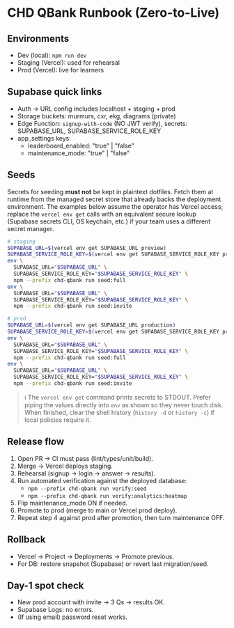 # CHD QBank Runbook (Zero-to-Live)

## Environments
- Dev (local): `npm run dev`
- Staging (Vercel): used for rehearsal
- Prod (Vercel): live for learners

## Supabase quick links
- Auth → URL config includes localhost + staging + prod
- Storage buckets: murmurs, cxr, ekg, diagrams (private)
- Edge Function: `signup-with-code` (NO JWT verify), secrets: SUPABASE_URL, SUPABASE_SERVICE_ROLE_KEY
- app_settings keys:
  - leaderboard_enabled: "true" | "false"
  - maintenance_mode: "true" | "false"

## Seeds
Secrets for seeding **must not** be kept in plaintext dotfiles. Fetch them at
runtime from the managed secret store that already backs the deployment
environment. The examples below assume the operator has Vercel access; replace
the `vercel env get` calls with an equivalent secure lookup (Supabase secrets
CLI, OS keychain, etc.) if your team uses a different secret manager.

```bash
# staging
SUPABASE_URL=$(vercel env get SUPABASE_URL preview)
SUPABASE_SERVICE_ROLE_KEY=$(vercel env get SUPABASE_SERVICE_ROLE_KEY preview)
env \
  SUPABASE_URL="$SUPABASE_URL" \
  SUPABASE_SERVICE_ROLE_KEY="$SUPABASE_SERVICE_ROLE_KEY" \
  npm --prefix chd-qbank run seed:full
env \
  SUPABASE_URL="$SUPABASE_URL" \
  SUPABASE_SERVICE_ROLE_KEY="$SUPABASE_SERVICE_ROLE_KEY" \
  npm --prefix chd-qbank run seed:invite

# prod
SUPABASE_URL=$(vercel env get SUPABASE_URL production)
SUPABASE_SERVICE_ROLE_KEY=$(vercel env get SUPABASE_SERVICE_ROLE_KEY production)
env \
  SUPABASE_URL="$SUPABASE_URL" \
  SUPABASE_SERVICE_ROLE_KEY="$SUPABASE_SERVICE_ROLE_KEY" \
  npm --prefix chd-qbank run seed:full
env \
  SUPABASE_URL="$SUPABASE_URL" \
  SUPABASE_SERVICE_ROLE_KEY="$SUPABASE_SERVICE_ROLE_KEY" \
  npm --prefix chd-qbank run seed:invite
```

> ℹ️  The `vercel env get` command prints secrets to STDOUT. Prefer piping the
> values directly into `env` as shown so they never touch disk. When finished,
> clear the shell history (`history -d` or `history -c`) if local policies
> require it.

## Release flow
1. Open PR → CI must pass (lint/types/unit/build).
2. Merge → Vercel deploys staging.
3. Rehearsal (signup → login → answer → results).
4. Run automated verification against the deployed database:
   - `npm --prefix chd-qbank run verify:seed`
   - `npm --prefix chd-qbank run verify:analytics:heatmap`
5. Flip maintenance_mode ON if needed.
6. Promote to prod (merge to main or Vercel prod deploy).
7. Repeat step 4 against prod after promotion, then turn maintenance OFF.

## Rollback
- Vercel → Project → Deployments → Promote previous.
- For DB: restore snapshot (Supabase) or revert last migration/seed.

## Day-1 spot check
- New prod account with invite → 3 Qs → results OK.
- Supabase Logs: no errors.
- (If using email) password reset works.
